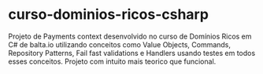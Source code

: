 # curso-dominios-ricos-csharp
Projeto de Payments context desenvolvido no curso de Domínios Ricos em C# de balta.io utilizando conceitos como Value Objects, Commands, Repository Patterns, Fail fast validations e Handlers usando testes em todos esses conceitos. Projeto com intuito mais teorico que funcional.

